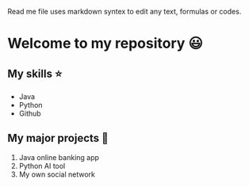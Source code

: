 Read me file uses markdown syntex to edit any text, formulas or codes.

# Welcome to my repository 😃

## My skills ⭐
- Java
- Python
- Github

## My major projects 🤩
1. Java online banking app
2. Python AI tool
3. My own social network
